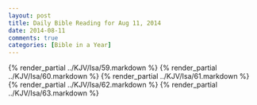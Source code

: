 ```yaml
---
layout: post
title: Daily Bible Reading for Aug 11, 2014
date: 2014-08-11
comments: true
categories: [Bible in a Year]
---
```

{% render_partial ../KJV/Isa/59.markdown %}
{% render_partial ../KJV/Isa/60.markdown %}
{% render_partial ../KJV/Isa/61.markdown %}
{% render_partial ../KJV/Isa/62.markdown %}
{% render_partial ../KJV/Isa/63.markdown %}
